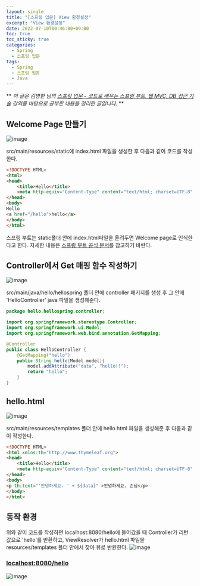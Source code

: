 ```yaml
---
layout: single
title: "[스프링 입문] View 환경설정"
excerpt: "View 환경설정"
date: 2022-07-10T00:46:00+09:00
toc: true
toc_sticky: true
categories:
  - Spring
  - 스프링 입문
tags:
  - Spring
  - 스프링 입문
  - Java
---
```

**
*이 글은 김영한 님의 [스프링 입문 - 코드로 배우는 스프링 부트, 웹 MVC, DB 접근 기술](https://www.inflearn.com/course/%EC%8A%A4%ED%94%84%EB%A7%81-%EC%9E%85%EB%AC%B8-%EC%8A%A4%ED%94%84%EB%A7%81%EB%B6%80%ED%8A%B8) 강의를 바탕으로 공부한 내용을 정리한 글입니다.*
**

## Welcome Page 만들기
![image](https://user-images.githubusercontent.com/60471550/178111556-d940ef2e-defd-4720-956e-60900a9adf06.png)

src/main/resources/static에 index.html 파일을 생성한 후 다음과 같이 코드를 작성한다.
```html
<!DOCTYPE HTML>
<html>
<head>
    <title>Hello</title>
    <meta http-equiv="Content-Type" content="text/html; charset=UTF-8" />
</head>
<body>
Hello
<a href="/hello">hello</a>
</body>
</html>
```
스프링 부트는 static폴더 안에 index.html파일을 올려두면 Welcome page로 인식한다고 한다. 자세한 내용은 [스프링 부트 공식 문서](https://docs.spring.io/spring-boot/docs/2.3.1.RELEASE/reference/html/spring-boot-features.html#boot-features-spring-mvc-welcome-page)를 참고하기 바란다.

## Controller에서 Get 매핑 함수 작성하기
![image](https://user-images.githubusercontent.com/60471550/178111894-3f810cd1-f868-4a16-82ca-13556d53c424.png)

src/main/java/hello/hellospring 폴더 안에 controller 패키지를 생성 후 그 안에 'HelloController' java 파일을 생성해준다.

```java
package hello.hellospring.controller;

import org.springframework.stereotype.Controller;
import org.springframework.ui.Model;
import org.springframework.web.bind.annotation.GetMapping;

@Controller
public class HelloController {
    @GetMapping("hello")
    public String hello(Model model){
        model.addAttribute("data", "hello!!");
        return "hello";
    }
}
```

## hello.html
![image](https://user-images.githubusercontent.com/60471550/178112608-c22d8a3e-29c9-45cb-9faa-8278b00bd348.png)

src/main/resources/templates 폴더 안에 hello.html 파일을 생성해준 후 다음과 같이 작성한다.
```html
<!DOCTYPE HTML>
<html xmlns:th="http://www.thymeleaf.org">
<head>
    <title>Hello</title>
    <meta http-equiv="Content-Type" content="text/html; charset=UTF-8" />
</head>
<body>
<p th:text="'안녕하세요. ' + ${data}" >안녕하세요. 손님</p>
</body>
</html>
```
## 동작 환경
위와 같이 코드를 작성하면 localhost:8080/hello에 들어갔을 때 Controller가 리턴 값으로 'hello'를 반환하고, ViewResolver가 hello.html 파일을 resources/templates 폴더 안에서 찾아 뷰로 반환한다.
![image](https://user-images.githubusercontent.com/60471550/178112420-587597bb-e2c1-4b32-a7e3-43d1e6cb1e9f.png)
### [localhost:8080/hello](http://localhost:8080/hello)
![image](https://user-images.githubusercontent.com/60471550/178112809-357db65e-9881-4b41-9ca2-896f3f3f5dd6.png)
